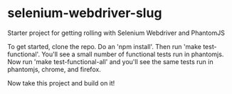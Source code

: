 selenium-webdriver-slug
=======================

Starter project for getting rolling with Selenium Webdriver and PhantomJS

To get started, clone the repo. Do an 'npm install'. Then run 'make test-functional'. You'll see a small number of functional tests run in phantomjs. Now run 'make test-functional-all' and you'll see the same tests run in phantomjs, chrome, and firefox. 

Now take this project and build on it!
